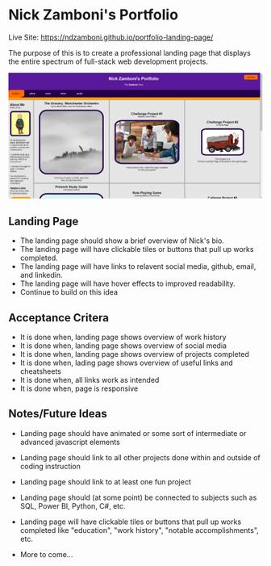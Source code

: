 # Nick Zamboni's Portfolio

Live Site: https://ndzamboni.github.io/portfolio-landing-page/

The purpose of this is to create a professional landing page that displays the entire spectrum of full-stack web development projects.

![Alt text](./assets/screenshot-zambo-portfolio.PNG)

## Landing Page

* The landing page should show a brief overview of Nick's bio.
* The landing page will have clickable tiles or buttons that pull up works completed.
* The landing page will have links to relavent social media, github, email, and linkedin.
* The landing page will have hover effects to improved readability. 
* Continue to build on this idea

## Acceptance Critera

* It is done when, landing page shows overview of work history
* It is done when, landing page shows overview of social media
* It is done when, landing page shows overview of projects completed
* It is done when, lading page shows overview of useful links and cheatsheets
* It is done when, all links work as intended
* It is done when, page is responsive

## Notes/Future Ideas

* Landing page should have animated or some sort of intermediate or advanced javascript elements
* Landing page should link to all other projects done within and outside of coding instruction
* Landing page should link to at least one fun project
* Landing page should (at some point) be connected to subjects such as SQL, Power BI, Python, C#, etc.
* Landing page will have clickable tiles or buttons that pull up works completed like "education", "work history", "notable accomplishments", etc.

* More to come...
